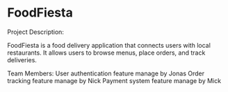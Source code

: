 # FoodFiesta
Project Description:

FoodFiesta is a food delivery application that connects users with local restaurants. It allows users to browse menus, place orders, and track deliveries.

Team Members:
User authentication feature manage by Jonas
Order tracking feature manage by Nick
Payment system feature manage by Mick